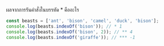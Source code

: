 ผลจากการรันคำสั่งในบรรทัด * คืออะไร

```js
const beasts = ['ant', 'bison', 'camel', 'duck', 'bison'];
console.log(beasts.indexOf('bison')); // * 1
console.log(beasts.indexOf('bison', 2)); // ** 4
console.log(beasts.indexOf('giraffe')); // *** -1
```
